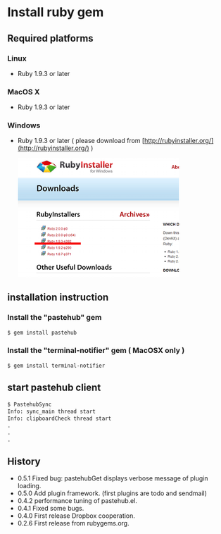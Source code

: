 Install ruby gem
=======================
 
## Required platforms

### Linux

- Ruby 1.9.3 or later

### MacOS X

- Ruby 1.9.3 or later

### Windows

- Ruby 1.9.3 or later
  ( please download from [http://rubyinstaller.org/](http://rubyinstaller.org/) )

  ![siteImage](rubyinstaller_win32.png)

## installation instruction

### Install the "pastehub" gem

 	$ gem install pastehub

### Install the "terminal-notifier" gem ( MacOSX only )

 	$ gem install terminal-notifier


## start pastehub client

	$ PastehubSync 
	Info: sync_main thread start
	Info: clipboardCheck thread start
	.
	.
	.

## History

+ 0.5.1 Fixed bug: pastehubGet displays verbose message of plugin loading.
+ 0.5.0 Add plugin framework. (first plugins are todo and sendmail)
+ 0.4.2 performance tuning of pastehub.el.
+ 0.4.1 Fixed some bugs.
+ 0.4.0 First release Dropbox cooperation.
+ 0.2.6 First release from rubygems.org.
